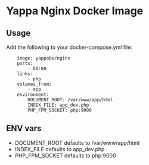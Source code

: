 # Yappa Nginx Docker Image

## Usage

Add the following to your docker-compose.yml file:

```apache:
    image: yappabe/nginx
    ports:
        - 80:80
    links:
        - php
    volumes_from:
        - app
    environment:
        DOCUMENT_ROOT: /var/www/app/html
        INDEX_FILE: app_dev.php
        PHP_FPM_SOCKET: php:9000

```

## ENV vars

* DOCUMENT_ROOT defaults to /var/www/app/html
* INDEX_FILE defaults to app_dev.php
* PHP_FPM_SOCKET defaults to php:9000